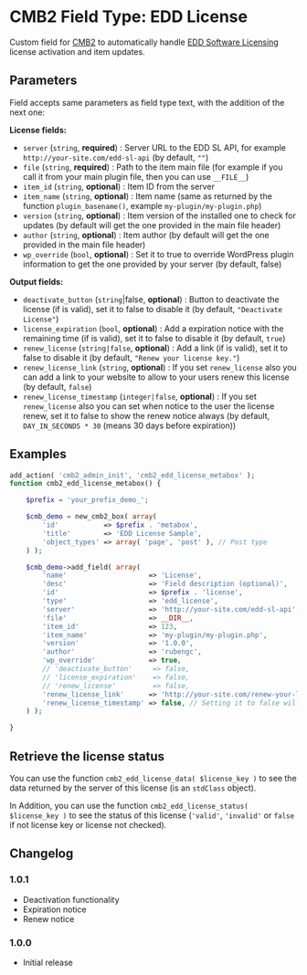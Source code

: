 CMB2 Field Type: EDD License
==================

Custom field for [CMB2](https://github.com/WebDevStudios/CMB2) to automatically handle [EDD Software Licensing](https://easydigitaldownloads.com/downloads/software-licensing/) license activation and item updates.

## Parameters

Field accepts same parameters as field type text, with the addition of the next one:

**License fields:**

- `server` (`string`, **required**) : Server URL to the EDD SL API, for example `http://your-site.com/edd-sl-api` (by default, `""`)
- `file` (`string`, **required**) : Path to the item main file (for example if you call it from your main plugin file, then you can use `__FILE__`)
- `item_id` (`string`, **optional**) : Item ID from the server
- `item_name` (`string`, **optional**) : Item name (same as returned by the function `plugin_basename()`, example `my-plugin/my-plugin.php`)
- `version` (`string`, **optional**) : Item version of the installed one to check for updates (by default will get the one provided in the main file header)
- `author` (`string`, **optional**) : Item author (by default will get the one provided in the main file header)
- `wp_override` (`bool`, **optional**) : Set it to true to override WordPress plugin information to get the one provided by your server (by default, false)

**Output fields:**

- `deactivate_button` (`string`|false, **optional**) : Button to deactivate the license (if is valid), set it to false to disable it (by default, `"Deactivate License"`)
- `license_expiration` (`bool`, **optional**) : Add a expiration notice with the remaining time (if is valid), set it to false to disable it (by default, `true`)
- `renew_license` (`string|false`, **optional**) : Add a link  (if is valid), set it to false to disable it (by default, `"Renew your license key."`)
- `renew_license_link` (`string`, **optional**) : If you set `renew_license` also you can add a link to your website to allow to your users renew this license (by default, `false`)
- `renew_license_timestamp` (`integer|false`, **optional**) : If you set `renew_license` also you can set when notice to the user the license renew, set it to false to show the renew notice always (by default, `DAY_IN_SECONDS * 30` (means 30 days before expiration))


## Examples

```php
add_action( 'cmb2_admin_init', 'cmb2_edd_license_metabox' );
function cmb2_edd_license_metabox() {

	$prefix = 'your_prefix_demo_';

	$cmb_demo = new_cmb2_box( array(
		'id'           => $prefix . 'metabox',
		'title'        => 'EDD License Sample',
		'object_types' => array( 'page', 'post' ), // Post type
	) );

	$cmb_demo->add_field( array(
		'name'                    => 'License',
		'desc'                    => 'Field description (optional)',
		'id'                      => $prefix . 'license',
		'type'                    => 'edd_license',
		'server'                  => 'http://your-site.com/edd-sl-api',
		'file'                    => __DIR__,
		'item_id'                 => 123,
		'item_name'               => 'my-plugin/my-plugin.php',
		'version'                 => '1.0.0',
		'author'                  => 'rubengc',
		'wp_override'             => true,
		// 'deactivate_button'     => false,
		// 'license_expiration'    => false,
		// 'renew_license'         => false,
		'renew_license_link'      => 'http://your-site.com/renew-your-license',
		'renew_license_timestamp' => false, // Setting it to false will show the notice always (if license is valid)
	) );

}
```

## Retrieve the license status

You can use the function `cmb2_edd_license_data( $license_key )` to see the data returned by the server of this license (is an `stdClass` object).

In Addition, you can use the function `cmb2_edd_license_status( $license_key )` to see the status of this license (`'valid'`, `'invalid'` or `false` if not license key or license not checked).

## Changelog

### 1.0.1
* Deactivation functionality
* Expiration notice
* Renew notice

### 1.0.0
* Initial release
